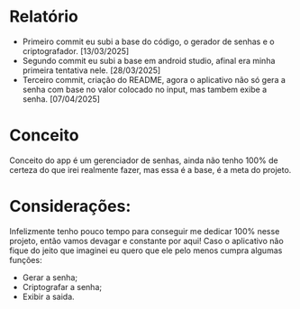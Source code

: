 # Relatório

- Primeiro commit eu subi a base do código, o gerador de senhas e o criptografador. [13/03/2025]
- Segundo commit eu subi a base em android studio, afinal era minha primeira tentativa nele. [28/03/2025]
- Terceiro commit, criação do README, agora o aplicativo não só gera a senha com base no valor colocado no input, mas tambem exibe a senha. [07/04/2025]

# Conceito

Conceito do app é um gerenciador de senhas, ainda não tenho 100% de certeza do que irei realmente fazer, mas essa é a base, é a meta do projeto.


# Considerações:

Infelizmente tenho pouco tempo para conseguir me dedicar 100% nesse projeto, então vamos devagar e constante por aqui! 
Caso o aplicativo não fique do jeito que imaginei eu quero que ele pelo menos cumpra algumas funções:

- Gerar a senha;
- Criptografar a senha;
- Exibir a saida.
